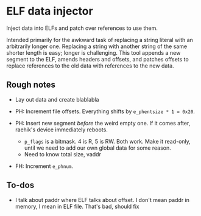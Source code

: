 # ELF data injector
Inject data into ELFs and patch over references to use them.

Intended primarily for the awkward task of replacing a string literal with an
arbitrarily longer one. Replacing a string with another string of the same
shorter length is easy; longer is challenging. This tool appends a new segment
to the ELF, amends headers and offsets, and patches offsets to replace
references to the old data with references to the new data.

## Rough notes
  * Lay out data and create blablabla

  * PH: Increment file offsets. Everything shifts by `e_phentsize * 1 = 0x20`.
  * PH: Insert new segment *before* the weird empty one. If it comes after,
    raehik's device immediately reboots.
    * `p_flags` is a bitmask. 4 is R, 5 is RW. Both work. Make it read-only,
      until we need to add our own global data for some reason.
    * Need to know total size, vaddr
  * FH: Increment `e_phnum`.

## To-dos
  * I talk about paddr where ELF talks about offset. I don't mean paddr in
    memory, I mean in ELF file. That's bad, should fix
